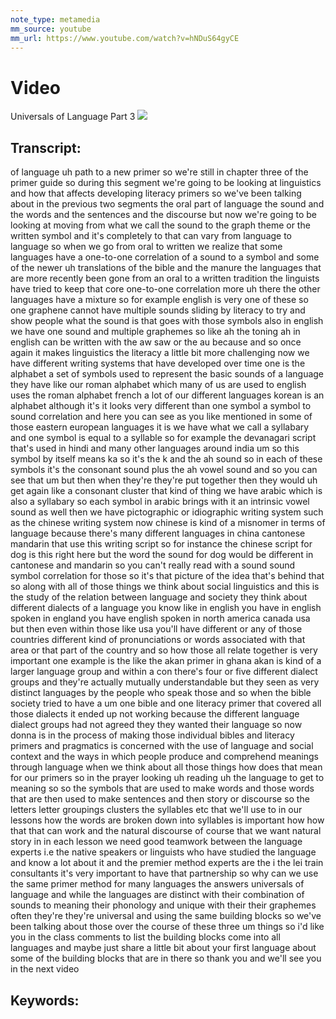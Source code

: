 ```yaml
---
note_type: metamedia
mm_source: youtube
mm_url: https://www.youtube.com/watch?v=hNDuS64gyCE
---
```


# Video
Universals of Language Part 3
![](https://www.youtube.com/watch?v=hNDuS64gyCE)

## Transcript:
of language
uh path to a new primer so we're still
in chapter three of the primer guide
so during this segment we're going to be
looking at linguistics and how that
affects developing literacy primers
so we've been talking about in the
previous two segments the
oral part of language the sound and
the words and the sentences and the
discourse
but now we're going to be looking at
moving from what we call the
sound to the graph theme or the written
symbol and it's completely
to
that can vary from language to language
so when we go from oral to written we
realize that some languages have a
one-to-one correlation of a sound
to a symbol and some of the newer uh
translations of the bible and the manure
the languages that are more recently
been
gone from an oral to a written tradition
the linguists have tried to keep that
core
one-to-one correlation more uh
there the other languages have a mixture
so for example english is very
one of these so one graphene cannot have
multiple sounds
sliding
by
literacy to try and show people what the
sound is that goes with those
symbols also in english we have one
sound and multiple graphemes so like
ah the toning ah
in english can be written with the aw
saw or the au because
and so once again it makes linguistics
the literacy a little bit more
challenging
now we have different writing systems
that have developed over time
one is the alphabet a set of symbols
used to represent the basic
sounds of a language they have like our
roman alphabet which many of us are used
to english uses the roman alphabet
french a lot of our
different languages korean is an
alphabet although it's
it looks very different than
one symbol a symbol to sound correlation
and here you can see
as you like mentioned in some of those
eastern european languages
it is
we have what we call a syllabary and one
symbol is equal to a syllable
so for example the devanagari script
that's used in hindi and many other
languages around
india um so this symbol by itself
means ka so it's the k
and the ah sound so in each of these
symbols it's
the consonant sound plus the ah
vowel sound and so you can see that
um but then when they're they're put
together then they would
uh get again like a consonant cluster
that kind of thing
we have arabic which is also a syllabary
so each symbol in arabic brings with it
an intrinsic vowel sound as well
then we have pictographic or idiographic
writing system
such as the chinese writing system now
chinese
is kind of a misnomer in terms of
language because
there's many different languages in
china cantonese
mandarin that use this writing script
so for instance the chinese script
for dog is this right here
but the word the sound for dog
would be different in cantonese and
mandarin
so you can't really read with a
sound sound symbol correlation for those
so it's
that picture of the idea that's behind
that
so along with all of those things we
think about social linguistics
and this is the study of the relation
between language and society
they think about different dialects of a
language you know like in english you
have
in english spoken in england you have
english spoken in north america
canada usa but then even within those
like usa you'll have different
or any of those countries different kind
of pronunciations or words associated
with
that area or that part of the country
and so how those all relate together is
very important
one example is the like the
akan primer in ghana
akan is kind of a larger language
group and within a con there's four or
five different
dialect groups and they're actually
mutually understandable
but they seen as very distinct languages
by the people who speak those
and so when the bible society tried to
have a
um one bible and one
literacy primer that covered all those
dialects it ended up not working because
the different language dialect groups
had not
agreed they they wanted their language
so now
donna is in the process of making those
individual
bibles and literacy primers
and pragmatics is concerned with the use
of language and social context and the
ways
in which people produce and comprehend
meanings through language
when we think about all those things how
does that mean for our primers
so in the prayer looking
uh reading uh the language to get to
meaning
so so the symbols that are used to make
words
and those words that are then used to
make sentences and then
story or discourse so the letters letter
groupings clusters the syllables etc
that we'll use to in our lessons
how the words are broken down into
syllables is important
how how that that can work and the
natural discourse of course
that we want natural story
in in each lesson we need good teamwork
between the language experts
i.e the native speakers or linguists who
have studied the language
and know a lot about it and the premier
method experts are the
i the lei train consultants it's very
important to have that partnership
so why can we use the same primer method
for many languages
the answers universals of language and
while the languages are distinct with
their combination of sounds to meaning
their phonology and unique
with their their
graphemes often they're they're
universal and using the same building
blocks
so we've been talking about those over
the course of these three
um things so i'd like you in the class
comments to list the building blocks
come into all languages
and maybe just share a little bit about
your first language about some of the
building blocks that are in there so
thank you and
we'll see you in the next video


## Keywords:
